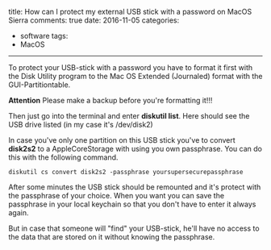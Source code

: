 title: How can I protect my external USB stick with a password on MacOS Sierra 
comments: true
date: 2016-11-05
categories:
- software
tags:
- MacOS

---
To protect your USB-stick with a password you have to format it first with the Disk Utility program to the Mac OS Extended (Journaled) format with the GUI-Partitiontable.

**Attention** Please make a backup before you're formatting it!!!

Then just go into the terminal and enter **diskutil list**. Here should see the USB drive listed (in my case it's /dev/disk2)

In case you've only one partition on this USB stick you've to convert **disk2s2** to a AppleCoreStorage with using you own passphrase. You can do this with the following command.

```
diskutil cs convert disk2s2 -passphrase yoursupersecurepassphrase
```

After some minutes the USB stick should be remounted and it's protect with the passphrase of your choice. When you want you can save the passphrase in your local keychain so that you don't have to enter it always again.

But in case that someone will "find" your USB-stick, he'll have no access to the data that are stored on it without knowing the passphrase.
